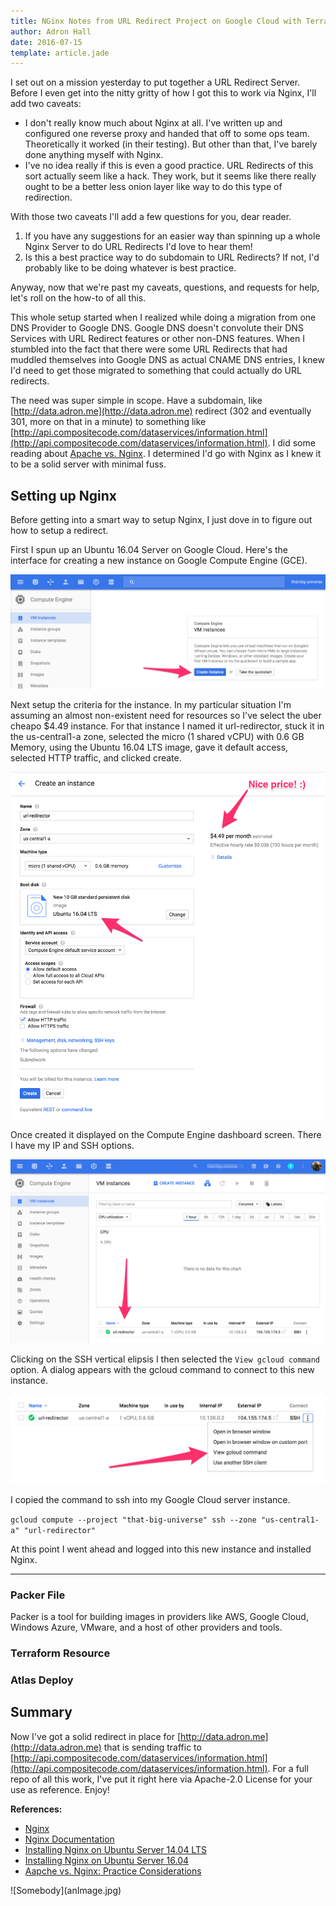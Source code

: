 ```yaml
---
title: NGinx Notes from URL Redirect Project on Google Cloud with Terraform & Packer
author: Adron Hall
date: 2016-07-15
template: article.jade
---
```

I set out on a mission yesterday to put together a URL Redirect Server. Before I even get into the nitty gritty of how I got this to work via Nginx, I'll add two caveats:

* I don't really know much about Nginx at all. I've written up and configured one reverse proxy and handed that off to some ops team. Theoretically it worked (in their testing). But other than that, I've barely done anything myself with Nginx.
* I've no idea really if this is even a good practice. URL Redirects of this sort actually seem like a hack. They work, but it seems like there really ought to be a better less onion layer like way to do this type of redirection.

With those two caveats I'll add a few questions for you, dear reader.

1. If you have any suggestions for an easier way than spinning up a whole Nginx Server to do URL Redirects I'd love to hear them!
2. Is this a best practice way to do subdomain to URL Redirects? If not, I'd probably like to be doing whatever is best practice.

Anyway, now that we're past my caveats, questions, and requests for help, let's roll on the how-to of all this.

<span class="more"></span>

This whole setup started when I realized while doing a migration from one DNS Provider to Google DNS. Google DNS doesn't convolute their DNS Services with URL Redirect features or other non-DNS features. When I stumbled into the fact that there were some URL Redirects that had muddled themselves into Google DNS as actual CNAME DNS entries, I knew I'd need to get those migrated to something that could actually do URL redirects.

The need was super simple in scope. Have a subdomain, like [http://data.adron.me](http://data.adron.me) redirect (302 and eventually 301, more on that in a minute) to something like [http://api.compositecode.com/dataservices/information.html](http://api.compositecode.com/dataservices/information.html). I did some reading about [Apache vs. Nginx](https://www.digitalocean.com/community/tutorials/apache-vs-nginx-practical-considerations). I determined I'd go with Nginx as I knew it to be a solid server with minimal fuss.

## Setting up Nginx

Before getting into a smart way to setup Nginx, I just dove in to figure out how to setup a redirect.

First I spun up an Ubuntu 16.04 Server on Google Cloud. Here's the interface for creating a new instance on Google Compute Engine (GCE).

![Google Cloud Instance Setup](nginx-url-redirector-01.png)

Next setup the criteria for the instance. In my particular situation I'm assuming an almost non-existent need for resources so I've select the uber cheapo $4.49 instance. For that instance I named it url-redirector, stuck it in the us-central1-a zone, selected the micro (1 shared vCPU) with 0.6 GB Memory, using the Ubuntu 16.04 LTS image, gave it default access, selected HTTP traffic, and clicked create.

![Google Cloud Instance Setup](nginx-url-redirector-02.png)

Once created it displayed on the Compute Engine dashboard screen. There I have my IP and SSH options.

![Google Cloud Instance Setup](nginx-url-redirector-03.png)

Clicking on the SSH vertical elipsis I then selected the `View gcloud command` option. A dialog appears with the gcloud command to connect to this new instance.

![Google Cloud Instance Setup](nginx-url-redirector-04.png)

I copied the command to ssh into my Google Cloud server instance.

`gcloud compute --project "that-big-universe" ssh --zone "us-central1-a" "url-redirector"`

At this point I went ahead and logged into this new instance and installed Nginx.







---


### Packer File

Packer is a tool for building images in providers like AWS, Google Cloud, Windows Azure, VMware, and a host of other providers and tools.

### Terraform Resource



### Atlas Deploy



## Summary

Now I've got a solid redirect in place for [http://data.adron.me](http://data.adron.me) that is sending traffic to [http://api.compositecode.com/dataservices/information.html](http://api.compositecode.com/dataservices/information.html). For a full repo of all this work, I've put it right here via Apache-2.0 License for your use as reference. Enjoy!

**References:**

* [Nginx](https://www.nginx.com/)
* [Nginx Documentation](https://www.nginx.com/resources/wiki/)
* [Installing Nginx on Ubuntu Server 14.04 LTS](https://www.digitalocean.com/community/tutorials/how-to-install-nginx-on-ubuntu-14-04-lts)
* [Installing Nginx on Ubuntu Server 16.04](https://www.digitalocean.com/community/tutorials/how-to-install-nginx-on-ubuntu-16-04)
* [Aapche vs. Nginx: Practice Considerations](https://www.digitalocean.com/community/tutorials/apache-vs-nginx-practical-considerations)







<div class="image float-left">
    ![Somebody](anImage.jpg)
</div>